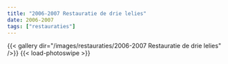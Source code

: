 ```yaml
---
title: "2006-2007 Restauratie de drie lelies"
date: 2006-2007
tags: ["restauraties"]
---
```


{{< gallery dir="/images/restauraties/2006-2007 Restauratie de drie lelies" />}}
{{< load-photoswipe >}}